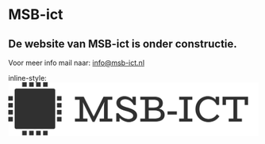 # MSB-ict

## De website van MSB-ict is onder constructie.
Voor meer info mail naar: info@msb-ict.nl

inline-style:
    ![alt text](https://github.com/Bedrijfstak14/Website-msb-ict/blob/635e3553dd8c6d4e6d779a71876cf4b3b00039d2/logo/msb-ict-high-resolution-logo-grayscale-transparent.png "Logo Title Text 1")